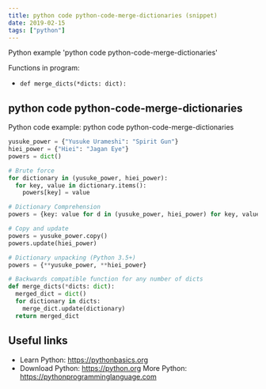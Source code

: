 ```yaml
---
title: python code python-code-merge-dictionaries (snippet)
date: 2019-02-15
tags: ["python"]
---
```

Python example 'python code python-code-merge-dictionaries'

Functions in program: 
* `def merge_dicts(*dicts: dict): `

## python code python-code-merge-dictionaries

Python code example: python code python-code-merge-dictionaries

```python
yusuke_power = {"Yusuke Urameshi": "Spirit Gun"}
hiei_power = {"Hiei": "Jagan Eye"}
powers = dict()

# Brute force
for dictionary in (yusuke_power, hiei_power): 
  for key, value in dictionary.items(): 
    powers[key] = value

# Dictionary Comprehension
powers = {key: value for d in (yusuke_power, hiei_power) for key, value in d.items()}

# Copy and update
powers = yusuke_power.copy()
powers.update(hiei_power)

# Dictionary unpacking (Python 3.5+)
powers = {**yusuke_power, **hiei_power}

# Backwards compatible function for any number of dicts
def merge_dicts(*dicts: dict): 
  merged_dict = dict() 
  for dictionary in dicts: 
    merge_dict.update(dictionary) 
  return merged_dict


```

## Useful links

- Learn Python: https://pythonbasics.org
- Download Python: https://python.org
More Python: https://pythonprogramminglanguage.com
